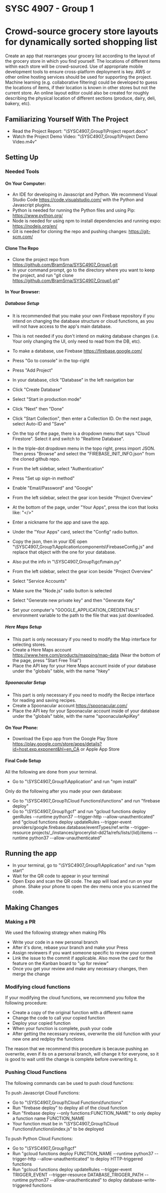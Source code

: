 # SYSC 4907 - Group 1

# Crowd-source grocery store layouts for dynamically sorted shopping list

Create an app that rearranges your grocery list according to the layout of the grocery store in which you find yourself. The locations of different items within each store will be crowd-sourced. Use of appropriate mobile development tools to ensure cross-platform deployment is key. AWS or other online hosting services should be used for supporting the project. Machine learning (e.g. collaborative filtering) could be developed to guess the locations of items, if their location is known in other stores but not the current store. An online layout editor could also be created for roughly describing the physical location of different sections (produce, dairy, deli, bakery, etc).

## Familiarizing Yourself With The Project
- Read the Project Report: "\SYSC4907_Group1\Project report.docx"
- Watch the Project Demo Video: "\SYSC4907_Group1\Project Demo Video.m4v"

## Setting Up

### Needed Tools

#### On Your Computer:
- An IDE for developing in Javascript and Python. We recommend Visual Studio Code https://code.visualstudio.com/ with the Python and Javascript plugins.
- Python is needed for running the Python files and using Pip: https://www.python.org/
- Node is needed for using npm to install dependencies and running expo: https://nodejs.org/en/
- Git is needed for cloning the repo and pushing changes: https://git-scm.com/

#### Clone The Repo
- Clone the project repo from https://github.com/BramSrna/SYSC4907_Group1.git
- In your command prompt, go to the directory where you want to keep the project, and run "git clone https://github.com/BramSrna/SYSC4907_Group1.git"

#### In Your Browser:
##### Database Setup
- It is recommended that you make your own Firebase repository if you intend on changing the database structure or cloud functions, as you will not have access to the app's main database.
- This is not needed if you don't intend on making database changes (i.e. Your only changing the UI, only need to read from the DB, etc).

- To make a database, use Firebase https://firebase.google.com/
- Press "Go to console" in the top-right
- Press "Add Project"
- In your database, click "Database" in the left navigation bar
- Click "Create Database"
- Select "Start in production mode"
- Click "Next" then "Done"
- Click "Start Collection", then enter a Collection ID. On the next page, select Auto-ID and "Save"
- On the top of the page, there is a dropdown menu that says "Cloud Firestore". Select it and switch to "Realtime Database".
- In the triple-dot dropdown menu in the topo right, press import JSON. Then press "Browse" and select the "FIREBASE_INIT_INFO.json" from the cloned github repo.

- From the left sidebar, select "Authentication"
- Press "Set up sign-in method"
- Enable "Email/Password" and "Google"

- From the left sidebar, select the gear icon beside "Project Overview"
- At the bottom of the page, under "Your Apps", press the icon that looks like: "</>"
- Enter a nickname for the app and save the app.
- Under the "Your Apps" card, select the "Config" radio button.
- Copy the json, then in your IDE open "\SYSC4907_Group1\Application\components\FirebaseConfig.js" and replace that object with the one for your database.
- Also put the info in "\SYSC4907_Group1\gcf\main.py"

- From the left sidebar, select the gear icon beside "Project Overview"
- Select "Service Accounts"
- Make sure the "Node.js" radio button is selected
- Select "Generate new private key" and then "Generate Key"
- Set your computer's "GOOGLE_APPLICATION_CREDENTIALS" environment variable to the path to the file that was just downloaded.

##### Here Maps Setup
- This part is only necessary if you need to modify the Map interface for selecting stores.
- Create a Here Maps account https://www.here.com/products/mapping/map-data (Near the bottom of the page, press "Start Free Trial")
- Place the API key for your Here Maps account inside of your database under the "globals" table, with the name "hkey"

##### Spoonacular Setup
- This part is only necessary if you need to modify the Recipe interface for reading and saving recipes.
- Create a Spoonacular account https://spoonacular.com/
- Place the API key for your Spoonacular account inside of your database under the "globals" table, with the name "spoonacularApiKey"

#### On Your Phone:
- Download the Expo app from the Google Play Store https://play.google.com/store/apps/details?id=host.exp.exponent&hl=en_CA or Apple App Store

#### Final Code Setup
All the following are done from your terminal.
- Go to "\SYSC4907_Group1\Application" and run "npm install"

Only do the following after you made your own database:
- Go to "\SYSC4907_Group1\Cloud Functions\functions" and run "firebase deploy"
- Go to "\SYSC4907_Group1\gcf" and run "gcloud functions deploy genRules --runtime python37 --trigger-http --allow-unauthenticated" and "gcloud functions deploy updateRules --trigger-event providers/google.firebase.database/eventTypes/ref.write --trigger-resource projects/_/instances/grocerylist-dd21a/refs/lists/{lid}/items --runtime python37 --allow-unauthenticated"

## Running the app
- In your terminal, go to "\SYSC4907_Group1\Application" and run "npm start"
- Wait for the QR code to appear in your terminal
- Open Expo and scan the QR code. The app will load and run on your phone. Shake your phone to open the dev menu once you scanned the code.

## Making Changes

### Making a PR
We used the following strategy when making PRs
- Write your code in a new personal branch
- After it's done, rebase your branch and make your Press
- Assign reviewers if you want someone specific to review your commit
- Link the issue to the commit if applicable. Also move the card for the feature on the Kanban board to "up for review"
- Once you get your review and make any necessary changes, then merge the change

### Modifying cloud functions
If your modifying the cloud functions, we recommend you follow the following procedure:
- Create a copy of the original function with a different name
- Change the code to call your copied function
- Deploy your copied function
- When your function is complete, push your code
- After getting the necessary reviews, overwrite the old function with your new one and redploy the functions

The reason that we recommend this procedure is because pushing an overwrite, even if its on a personal branch, will change it for everyone, so it is good to wait until the change is complete before overwriting it.

### Pushing Cloud Functions
The following commands can be used to push cloud functions:

To push Javascript Cloud Functions:
- Go to "\SYSC4907_Group1\Cloud Functions\functions"
- Run "firebase deploy" to deploy all of the cloud function
- Run "firebase deploy --only functions:FUNCTION_NAME" to only deploy a function name FUNCTION_NAME
- Your function must be in "\SYSC4907_Group1\Cloud Functions\functions\index.js" to be deployed

To push Python Cloud Functions:
- Go to "\SYSC4907_Group1\gcf"
- Run "gcloud functions deploy FUNCTION_NAME --runtime python37 --trigger-http --allow-unauthenticated" to deploy HTTP-triggered functions
- Run "gcloud functions deploy updateRules --trigger-event TRIGGER_EVENT --trigger-resource DATABASE_TRIGGER_PATH --runtime python37 --allow-unauthenticated" to deploy database-write-triggered functions

